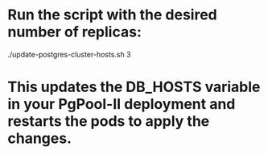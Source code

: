 # Run the script with the desired number of replicas: 
./update-postgres-cluster-hosts.sh 3
# This updates the DB_HOSTS variable in your PgPool-II deployment and restarts the pods to apply the changes.